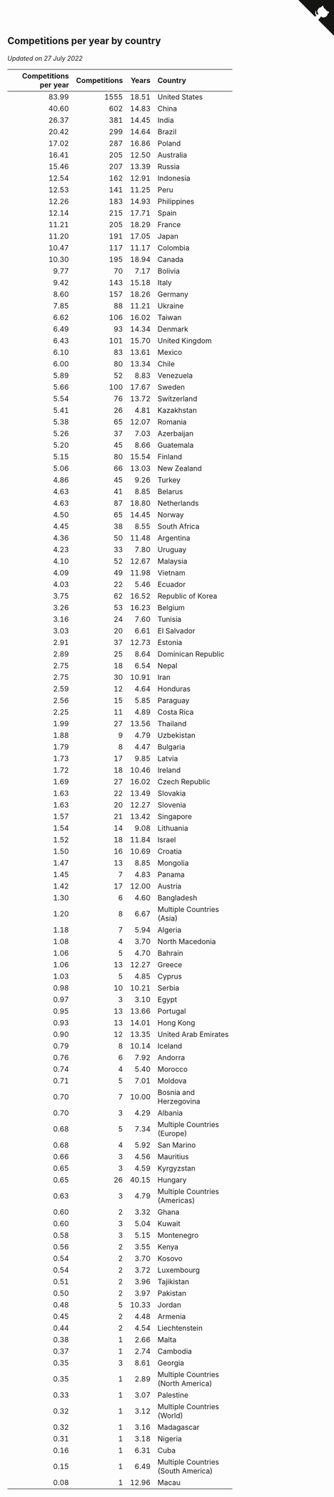 ## Competitions per year by country

*Updated on 27 July 2022*

| Competitions per year | Competitions | Years | Country |
| ---: | ---: | ---: | :--- |
| 83.99 | 1555 | 18.51 | United States |
| 40.60 | 602 | 14.83 | China |
| 26.37 | 381 | 14.45 | India |
| 20.42 | 299 | 14.64 | Brazil |
| 17.02 | 287 | 16.86 | Poland |
| 16.41 | 205 | 12.50 | Australia |
| 15.46 | 207 | 13.39 | Russia |
| 12.54 | 162 | 12.91 | Indonesia |
| 12.53 | 141 | 11.25 | Peru |
| 12.26 | 183 | 14.93 | Philippines |
| 12.14 | 215 | 17.71 | Spain |
| 11.21 | 205 | 18.29 | France |
| 11.20 | 191 | 17.05 | Japan |
| 10.47 | 117 | 11.17 | Colombia |
| 10.30 | 195 | 18.94 | Canada |
| 9.77 | 70 | 7.17 | Bolivia |
| 9.42 | 143 | 15.18 | Italy |
| 8.60 | 157 | 18.26 | Germany |
| 7.85 | 88 | 11.21 | Ukraine |
| 6.62 | 106 | 16.02 | Taiwan |
| 6.49 | 93 | 14.34 | Denmark |
| 6.43 | 101 | 15.70 | United Kingdom |
| 6.10 | 83 | 13.61 | Mexico |
| 6.00 | 80 | 13.34 | Chile |
| 5.89 | 52 | 8.83 | Venezuela |
| 5.66 | 100 | 17.67 | Sweden |
| 5.54 | 76 | 13.72 | Switzerland |
| 5.41 | 26 | 4.81 | Kazakhstan |
| 5.38 | 65 | 12.07 | Romania |
| 5.26 | 37 | 7.03 | Azerbaijan |
| 5.20 | 45 | 8.66 | Guatemala |
| 5.15 | 80 | 15.54 | Finland |
| 5.06 | 66 | 13.03 | New Zealand |
| 4.86 | 45 | 9.26 | Turkey |
| 4.63 | 41 | 8.85 | Belarus |
| 4.63 | 87 | 18.80 | Netherlands |
| 4.50 | 65 | 14.45 | Norway |
| 4.45 | 38 | 8.55 | South Africa |
| 4.36 | 50 | 11.48 | Argentina |
| 4.23 | 33 | 7.80 | Uruguay |
| 4.10 | 52 | 12.67 | Malaysia |
| 4.09 | 49 | 11.98 | Vietnam |
| 4.03 | 22 | 5.46 | Ecuador |
| 3.75 | 62 | 16.52 | Republic of Korea |
| 3.26 | 53 | 16.23 | Belgium |
| 3.16 | 24 | 7.60 | Tunisia |
| 3.03 | 20 | 6.61 | El Salvador |
| 2.91 | 37 | 12.73 | Estonia |
| 2.89 | 25 | 8.64 | Dominican Republic |
| 2.75 | 18 | 6.54 | Nepal |
| 2.75 | 30 | 10.91 | Iran |
| 2.59 | 12 | 4.64 | Honduras |
| 2.56 | 15 | 5.85 | Paraguay |
| 2.25 | 11 | 4.89 | Costa Rica |
| 1.99 | 27 | 13.56 | Thailand |
| 1.88 | 9 | 4.79 | Uzbekistan |
| 1.79 | 8 | 4.47 | Bulgaria |
| 1.73 | 17 | 9.85 | Latvia |
| 1.72 | 18 | 10.46 | Ireland |
| 1.69 | 27 | 16.02 | Czech Republic |
| 1.63 | 22 | 13.49 | Slovakia |
| 1.63 | 20 | 12.27 | Slovenia |
| 1.57 | 21 | 13.42 | Singapore |
| 1.54 | 14 | 9.08 | Lithuania |
| 1.52 | 18 | 11.84 | Israel |
| 1.50 | 16 | 10.69 | Croatia |
| 1.47 | 13 | 8.85 | Mongolia |
| 1.45 | 7 | 4.83 | Panama |
| 1.42 | 17 | 12.00 | Austria |
| 1.30 | 6 | 4.60 | Bangladesh |
| 1.20 | 8 | 6.67 | Multiple Countries (Asia) |
| 1.18 | 7 | 5.94 | Algeria |
| 1.08 | 4 | 3.70 | North Macedonia |
| 1.06 | 5 | 4.70 | Bahrain |
| 1.06 | 13 | 12.27 | Greece |
| 1.03 | 5 | 4.85 | Cyprus |
| 0.98 | 10 | 10.21 | Serbia |
| 0.97 | 3 | 3.10 | Egypt |
| 0.95 | 13 | 13.66 | Portugal |
| 0.93 | 13 | 14.01 | Hong Kong |
| 0.90 | 12 | 13.35 | United Arab Emirates |
| 0.79 | 8 | 10.14 | Iceland |
| 0.76 | 6 | 7.92 | Andorra |
| 0.74 | 4 | 5.40 | Morocco |
| 0.71 | 5 | 7.01 | Moldova |
| 0.70 | 7 | 10.00 | Bosnia and Herzegovina |
| 0.70 | 3 | 4.29 | Albania |
| 0.68 | 5 | 7.34 | Multiple Countries (Europe) |
| 0.68 | 4 | 5.92 | San Marino |
| 0.66 | 3 | 4.56 | Mauritius |
| 0.65 | 3 | 4.59 | Kyrgyzstan |
| 0.65 | 26 | 40.15 | Hungary |
| 0.63 | 3 | 4.79 | Multiple Countries (Americas) |
| 0.60 | 2 | 3.32 | Ghana |
| 0.60 | 3 | 5.04 | Kuwait |
| 0.58 | 3 | 5.15 | Montenegro |
| 0.56 | 2 | 3.55 | Kenya |
| 0.54 | 2 | 3.70 | Kosovo |
| 0.54 | 2 | 3.72 | Luxembourg |
| 0.51 | 2 | 3.96 | Tajikistan |
| 0.50 | 2 | 3.97 | Pakistan |
| 0.48 | 5 | 10.33 | Jordan |
| 0.45 | 2 | 4.48 | Armenia |
| 0.44 | 2 | 4.54 | Liechtenstein |
| 0.38 | 1 | 2.66 | Malta |
| 0.37 | 1 | 2.74 | Cambodia |
| 0.35 | 3 | 8.61 | Georgia |
| 0.35 | 1 | 2.89 | Multiple Countries (North America) |
| 0.33 | 1 | 3.07 | Palestine |
| 0.32 | 1 | 3.12 | Multiple Countries (World) |
| 0.32 | 1 | 3.16 | Madagascar |
| 0.31 | 1 | 3.18 | Nigeria |
| 0.16 | 1 | 6.31 | Cuba |
| 0.15 | 1 | 6.49 | Multiple Countries (South America) |
| 0.08 | 1 | 12.96 | Macau |


<a href="https://github.com/JustinTimeCuber/wca_statistics" class="github-corner" aria-label="View source on Github"><svg width="80" height="80" viewBox="0 0 250 250" style="fill:#151513; color:#fff; position: absolute; top: 0; border: 0; right: 0;" aria-hidden="true"><path d="M0,0 L115,115 L130,115 L142,142 L250,250 L250,0 Z"></path><path d="M128.3,109.0 C113.8,99.7 119.0,89.6 119.0,89.6 C122.0,82.7 120.5,78.6 120.5,78.6 C119.2,72.0 123.4,76.3 123.4,76.3 C127.3,80.9 125.5,87.3 125.5,87.3 C122.9,97.6 130.6,101.9 134.4,103.2" fill="currentColor" style="transform-origin: 130px 106px;" class="octo-arm"></path><path d="M115.0,115.0 C114.9,115.1 118.7,116.5 119.8,115.4 L133.7,101.6 C136.9,99.2 139.9,98.4 142.2,98.6 C133.8,88.0 127.5,74.4 143.8,58.0 C148.5,53.4 154.0,51.2 159.7,51.0 C160.3,49.4 163.2,43.6 171.4,40.1 C171.4,40.1 176.1,42.5 178.8,56.2 C183.1,58.6 187.2,61.8 190.9,65.4 C194.5,69.0 197.7,73.2 200.1,77.6 C213.8,80.2 216.3,84.9 216.3,84.9 C212.7,93.1 206.9,96.0 205.4,96.6 C205.1,102.4 203.0,107.8 198.3,112.5 C181.9,128.9 168.3,122.5 157.7,114.1 C157.9,116.9 156.7,120.9 152.7,124.9 L141.0,136.5 C139.8,137.7 141.6,141.9 141.8,141.8 Z" fill="currentColor" class="octo-body"></path></svg></a><style>.github-corner:hover .octo-arm{animation:octocat-wave 560ms ease-in-out}@keyframes octocat-wave{0%,100%{transform:rotate(0)}20%,60%{transform:rotate(-25deg)}40%,80%{transform:rotate(10deg)}}@media (max-width:500px){.github-corner:hover .octo-arm{animation:none}.github-corner .octo-arm{animation:octocat-wave 560ms ease-in-out}}</style>
